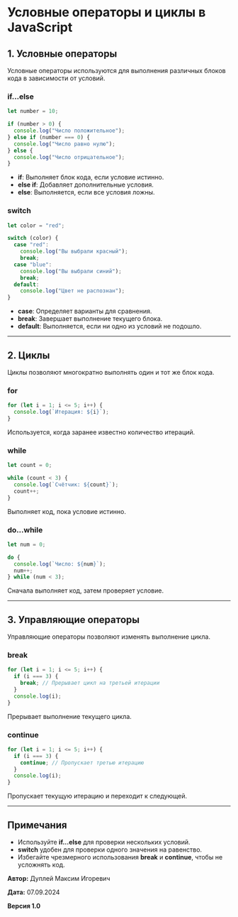 # Условные операторы и циклы в JavaScript

## 1. Условные операторы

Условные операторы используются для выполнения различных блоков кода в зависимости от условий.

### if...else
```javascript
let number = 10;

if (number > 0) {
  console.log("Число положительное");
} else if (number === 0) {
  console.log("Число равно нулю");
} else {
  console.log("Число отрицательное");
}
```
- **if**: Выполняет блок кода, если условие истинно.
- **else if**: Добавляет дополнительные условия.
- **else**: Выполняется, если все условия ложны.

### switch
```javascript
let color = "red";

switch (color) {
  case "red":
    console.log("Вы выбрали красный");
    break;
  case "blue":
    console.log("Вы выбрали синий");
    break;
  default:
    console.log("Цвет не распознан");
}
```
- **case**: Определяет варианты для сравнения.
- **break**: Завершает выполнение текущего блока.
- **default**: Выполняется, если ни одно из условий не подошло.

---

## 2. Циклы

Циклы позволяют многократно выполнять один и тот же блок кода.

### for
```javascript
for (let i = 1; i <= 5; i++) {
  console.log(`Итерация: ${i}`);
}
```
Используется, когда заранее известно количество итераций.

### while
```javascript
let count = 0;

while (count < 3) {
  console.log(`Счётчик: ${count}`);
  count++;
}
```
Выполняет код, пока условие истинно.

### do...while
```javascript
let num = 0;

do {
  console.log(`Число: ${num}`);
  num++;
} while (num < 3);
```
Сначала выполняет код, затем проверяет условие.

---

## 3. Управляющие операторы

Управляющие операторы позволяют изменять выполнение цикла.

### break
```javascript
for (let i = 1; i <= 5; i++) {
  if (i === 3) {
    break; // Прерывает цикл на третьей итерации
  }
  console.log(i);
}
```
Прерывает выполнение текущего цикла.

### continue
```javascript
for (let i = 1; i <= 5; i++) {
  if (i === 3) {
    continue; // Пропускает третью итерацию
  }
  console.log(i);
}
```
Пропускает текущую итерацию и переходит к следующей.

---

## Примечания

- Используйте **if...else** для проверки нескольких условий.
- **switch** удобен для проверки одного значения на равенство.
- Избегайте чрезмерного использования **break** и **continue**, чтобы не усложнять код.

**Автор:** Дуплей Максим Игоревич

**Дата:** 07.09.2024

**Версия 1.0**
